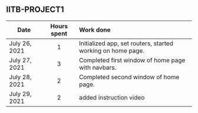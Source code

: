 ## IITB-PROJECT1

| Date          | Hours spent | Work done                                                   |
| ------------- | :---------: | :---------------------------------------------------------- |
| July 26, 2021 |      1      | Initialized app, set routers, started working on home page. | 
| July 27, 2021 |      3      | Completed first window of home page with navbars. | 
| July 28, 2021 |      2      | Completed second window of home page. | 
| July 29, 2021 |      2      | added instruction video | 


